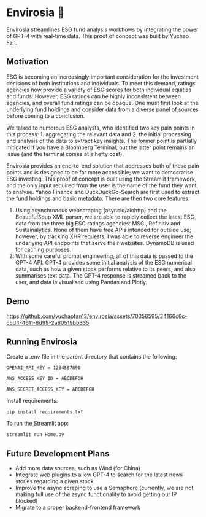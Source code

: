# Envirosia 🌲

Envirosia streamlines ESG fund analysis workflows by integrating the power of GPT-4 with real-time data. This proof of concept was built by Yuchao Fan.

## Motivation

ESG is becoming an increasingly important consideration for the investment decisions of both institutions and individuals. To meet this demand, ratings agencies now provide a variety of ESG scores for both individual equities and funds. However, ESG ratings can be highly inconsistent between agencies, and overall fund ratings can be opaque. One must first look at the underlying fund holdings and consider data from a diverse panel of sources before coming to a conclusion.

We talked to numerous ESG analysts, who identified two key pain points in this process: 1. aggregating the relevant data and 2. the initial processing and analysis of the data to extract key insights. The former point is partially mitigated if you have a Bloomberg Terminal, but the latter point remains an issue (and the terminal comes at a hefty cost).

Envirosia provides an end-to-end solution that addresses both of these pain points and is designed to be far more accessible; we want to democratise ESG investing. This proof of concept is built using the Streamlit framework, and the only input required from the user is the name of the fund they want to analyse. Yahoo Finance and DuckDuckGo-Search are first used to extract the fund holdings and basic metadata. There are then two core features:

1. Using asynchronous webscraping (asyncio/aiohttp) and the BeautifulSoup XML parser, we are able to rapidly collect the latest ESG data from the three big ESG ratings agencies: MSCI, Refinitiv and Sustainalytics. None of them have free APIs intended for outside use; however, by tracking XHR requests, I was able to reverse engineer the underlying API endpoints that serve their websites. DynamoDB is used for caching purposes.
3. With some careful prompt engineering, all of this data is passed to the GPT-4 API. GPT-4 provides some initial analysis of the ESG numerical data, such as how a given stock performs relative to its peers, and also summarises text data. The GPT-4 response is streamed back to the user, and data is visualised using Pandas and Plotly.

## Demo
https://github.com/yuchaofan13/envirosia/assets/70356595/34166c6c-c5d4-4611-8d99-2a60519bb335

## Running Envirosia

Create a .env file in the parent directory that contains the following:
```
OPENAI_API_KEY = 1234567890

AWS_ACCESS_KEY_ID = ABCDEFGH

AWS_SECRET_ACCESS_KEY = ABCDEFGH
 ```

Install requirements:
```
pip install requirements.txt
```
To run the Streamlit app:
```
streamlit run Home.py
```
## Future Development Plans
* Add more data sources, such as Wind (for China)
* Integrate web plugins to allow GPT-4 to search for the latest news stories regarding a given stock
* Improve the async scraping to use a Semaphore (currently, we are not making full use of the async functionality to avoid getting our IP blocked)
* Migrate to a proper backend-frontend framework
